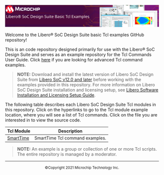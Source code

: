 <div class="header"align="center">
<img src="images/title.svg">
 </div>

Welcome to the Libero&reg; SoC Design Suite basic Tcl examples GitHub repository!

This is an code repository designed primarily for use with the Libero&reg; SoC Design Suite and serves as an example repository for the Tcl Commands User Guide. Click [here](../advanced_tcl_examples/README.md) if you are looking for advanced Tcl command examples.

>**NOTE:** Download and install the latest version of Libero SoC Design Suite from [Libero SoC v12.0 and later](https://www.microsemi.com/product-directory/design-resources/1750-libero-soc#downloads) before working with the examples provided in this repository. For more information on Libero SoC Design Suite installation and licensing setup, see [Libero Software Installation and Licensing Setup Guide](https://www.microsemi.com/document-portal/doc_download/131602-libero-and-software-installation-and-licensing-setup-guide).

The following table describes each Libero SoC Design Suite Tcl modules in this repository. Click on the hyperlinks to go to the Tcl module example location, where you will see a list of Tcl commands. Click on the file you are interested in to view the source code.


|Tcl Module | Description |
|------------|-------------|
|[SmartTime](SmartTime) | SmartTime Tcl command examples.


>**NOTE:** An example is a group or collection of one or more Tcl scripts. The entire repository is managed by a moderator.


<hr/>
<p align="center"><sup>&copy;Copyright 2021 Microchip Technology Inc.</sup></p>
